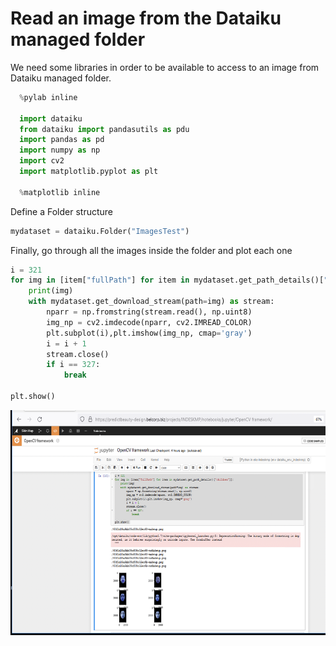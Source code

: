 # Read an image from the Dataiku managed folder

We need some libraries in order to be available to access to an image from Dataiku managed folder.

```python
  %pylab inline

  import dataiku
  from dataiku import pandasutils as pdu
  import pandas as pd
  import numpy as np
  import cv2
  import matplotlib.pyplot as plt

  %matplotlib inline
```

Define a Folder structure 

```python
mydataset = dataiku.Folder("ImagesTest")
```

Finally, go through all the images inside the folder and plot each one

```python
i = 321
for img in [item["fullPath"] for item in mydataset.get_path_details()["children"]]:
    print(img)
    with mydataset.get_download_stream(path=img) as stream:
        nparr = np.fromstring(stream.read(), np.uint8)
        img_np = cv2.imdecode(nparr, cv2.IMREAD_COLOR)
        plt.subplot(i),plt.imshow(img_np, cmap='gray')
        i = i + 1
        stream.close()
        if i == 327:
            break
 
plt.show()
```

<img src="images/dataiku-opencv-framework1.png?raw=true" width="600" height="360" alt="Dataset section"/>
